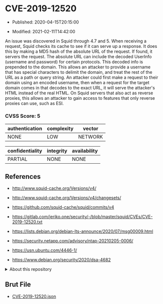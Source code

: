 # CVE-2019-12520

- Published: 2020-04-15T20:15:00

- Modified: 2021-02-11T14:42:00

An issue was discovered in Squid through 4.7 and 5. When receiving a request, Squid checks its cache to see if it can serve up a response. It does this by making a MD5 hash of the absolute URL of the request. If found, it servers the request. The absolute URL can include the decoded UserInfo (username and password) for certain protocols. This decoded info is prepended to the domain. This allows an attacker to provide a username that has special characters to delimit the domain, and treat the rest of the URL as a path or query string. An attacker could first make a request to their domain using an encoded username, then when a request for the target domain comes in that decodes to the exact URL, it will serve the attacker's HTML instead of the real HTML. On Squid servers that also act as reverse proxies, this allows an attacker to gain access to features that only reverse proxies can use, such as ESI.

### CVSS Score: **5**

| authentication | complexity | vector |
| --- | --- | --- |
| NONE | LOW | NETWORK |

| confidentiality | integrity | availability |
| --- | --- | --- |
| PARTIAL | NONE | NONE |

## References

* http://www.squid-cache.org/Versions/v4/

* http://www.squid-cache.org/Versions/v4/changesets/

* https://github.com/squid-cache/squid/commits/v4

* https://gitlab.com/jeriko.one/security/-/blob/master/squid/CVEs/CVE-2019-12520.txt

* https://lists.debian.org/debian-lts-announce/2020/07/msg00009.html

* https://security.netapp.com/advisory/ntap-20210205-0006/

* https://usn.ubuntu.com/4446-1/

* https://www.debian.org/security/2020/dsa-4682

<details>
<summary>About this repository</summary> 

  This repository is part of the project [Live Hack CVE](https://github.com/Live-Hack-CVE). Main website can be found [www.live-hack.org](https://www.live-hack.org) 
  
  Made by [Sn0wAlice](https://github.com/Sn0wAlice) for the people that care about security and need to have a feed of the latest CVEs. Hope you enjoy it, don't forget to star the repo and follow me on [Twitter](https://twitter.com/Sn0wAlice) and [Github](https://github.com/Sn0wAlice). And that is my [personnal website](https://www.alice-snow.me/)

  - [Home Page](https://github.com/Live-Hack-CVE)
  - [Framework](https://github.com/Live-Hack-CVE/cve-framework)
  - [CVE database](https://github.com/Live-Hack-CVE/full_database)
  - [Changelog](https://github.com/Live-Hack-CVE/Changelog)
</details>

## Brut File

* [CVE-2019-12520.json](https://raw.githubusercontent.com/Live-Hack-CVE/full_database/main/cves/2019/CVE-2019-12520.json)

